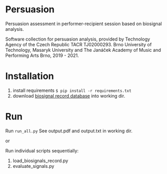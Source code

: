 # Persuasion
Persuasion assessment in performer-recipient session based on biosignal analysis. 

Software collection for persuasion analysis, provided by Technology Agency of the Czech Republic TACR TJ02000293. 
Brno University of Technology, Masaryk University and The Janáček Academy of Music and Performing Arts Brno, 2019 - 2021.

# Installation
1. install requirements  `$ pip install -r requirements.txt`
2. download [biosignal record database](https://drive.google.com/file/d/1bvtsGG7NHU1nbTTuAJb6lsSn_bU1p1j8/view?usp=sharing) into working dir.

# Run
Run `run_all.py`
See output.pdf and output.txt in working dir. 

or

Run individual scripts sequentially:
1. load_biosignals_record.py
2. evaluate_signals.py
